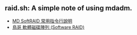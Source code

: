 ## raid.sh: A simple note of using mdadm.
- [MD SoftRAID 常用指令行說明][raid1]
- [鳥哥 軟體磁碟陣列 (Software RAID)][raid2]

[raid1]: http://www.james-tw.com/jnote/lvm/md-softraid-chang-yong-zhi-ling-xing-shuo-ming
[raid2]: http://linux.vbird.org/linux_basic/0420quota.php#raid
